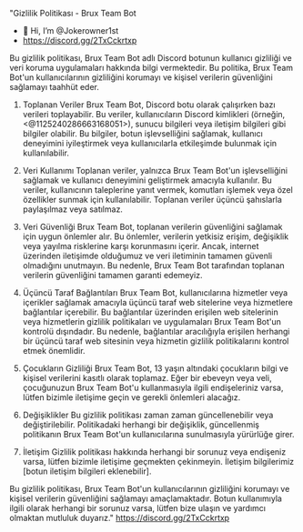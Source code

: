 "Gizlilik Politikası - Brux Team Bot

- 👋 Hi, I’m @Jokerowner1st
- https://discord.gg/2TxCckrtxp

Bu gizlilik politikası, Brux Team Bot adlı Discord botunun kullanıcı gizliliği ve veri koruma uygulamaları hakkında bilgi vermektedir. Bu politika, Brux Team Bot'un kullanıcılarının gizliliğini korumayı ve kişisel verilerin güvenliğini sağlamayı taahhüt eder.

1. Toplanan Veriler
Brux Team Bot, Discord botu olarak çalışırken bazı verileri toplayabilir. Bu veriler, kullanıcıların Discord kimlikleri (örneğin, <@1125240286663168051>), sunucu bilgileri veya iletişim bilgileri gibi bilgiler olabilir. Bu bilgiler, botun işlevselliğini sağlamak, kullanıcı deneyimini iyileştirmek veya kullanıcılarla etkileşimde bulunmak için kullanılabilir.

2. Veri Kullanımı
Toplanan veriler, yalnızca Brux Team Bot'un işlevselliğini sağlamak ve kullanıcı deneyimini geliştirmek amacıyla kullanılır. Bu veriler, kullanıcının taleplerine yanıt vermek, komutları işlemek veya özel özellikler sunmak için kullanılabilir. Toplanan veriler üçüncü şahıslarla paylaşılmaz veya satılmaz.

3. Veri Güvenliği
Brux Team Bot, toplanan verilerin güvenliğini sağlamak için uygun önlemler alır. Bu önlemler, verilerin yetkisiz erişim, değişiklik veya yayılma risklerine karşı korunmasını içerir. Ancak, internet üzerinden iletişimde olduğumuz ve veri iletiminin tamamen güvenli olmadığını unutmayın. Bu nedenle, Brux Team Bot tarafından toplanan verilerin güvenliğini tamamen garanti edemeyiz.

4. Üçüncü Taraf Bağlantıları
Brux Team Bot, kullanıcılarına hizmetler veya içerikler sağlamak amacıyla üçüncü taraf web sitelerine veya hizmetlere bağlantılar içerebilir. Bu bağlantılar üzerinden erişilen web sitelerinin veya hizmetlerin gizlilik politikaları ve uygulamaları Brux Team Bot'un kontrolü dışındadır. Bu nedenle, bağlantılar aracılığıyla erişilen herhangi bir üçüncü taraf web sitesinin veya hizmetin gizlilik politikalarını kontrol etmek önemlidir.

5. Çocukların Gizliliği
Brux Team Bot, 13 yaşın altındaki çocukların bilgi ve kişisel verilerini kasıtlı olarak toplamaz. Eğer bir ebeveyn veya veli, çocuğunuzun Brux Team Bot'u kullanmasıyla ilgili endişeleriniz varsa, lütfen bizimle iletişime geçin ve gerekli önlemleri alacağız.

6. Değişiklikler
Bu gizlilik politikası zaman zaman güncellenebilir veya değiştirilebilir. Politikadaki herhangi bir değişiklik, güncellenmiş politikanın Brux Team Bot'un kullanıcılarına sunulmasıyla yürürlüğe girer.

7. İletişim
Gizlilik politikası hakkında herhangi bir sorunuz veya endişeniz varsa, lütfen bizimle iletişime geçmekten çekinmeyin. İletişim bilgilerimiz [botun iletişim bilgileri eklenebilir].

Bu gizlilik politikası, Brux Team Bot'un kullanıcılarının gizliliğini korumayı ve kişisel verilerin güvenliğini sağlamayı amaçlamaktadır. Botun kullanımıyla ilgili olarak herhangi bir sorunuz varsa, lütfen bize ulaşın ve yardımcı olmaktan mutluluk duyarız."
https://discord.gg/2TxCckrtxp
